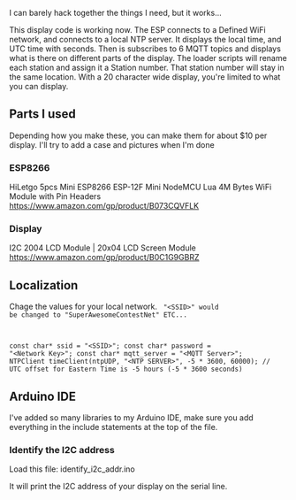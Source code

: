  I can barely hack together the things I need, but it works...

This display code is working now.
The ESP connects to a Defined WiFi network, and connects to a local NTP server.
It displays the local time, and UTC time with seconds.
Then is subscribes to 6 MQTT topics and displays what is there on different parts of the display.
The loader scripts will rename each station and assign it a Station number.
That station number will stay in the same location.
With a 20 character wide display, you're limited to what you can display.

## Parts I used
Depending how you make these, you can make them for about $10 per display.
I'll try to add a case and pictures when I'm done
### ESP8266
HiLetgo 5pcs Mini ESP8266 ESP-12F Mini NodeMCU Lua 4M Bytes WiFi Module with Pin Headers
https://www.amazon.com/gp/product/B073CQVFLK

### Display
I2C 2004 LCD Module | 20x04 LCD Screen Module 
https://www.amazon.com/gp/product/B0C1G9GBRZ

## Localization

Chage the values for your local network.
<code>
"\<SSID\>"  would be changed to "SuperAwesomeContestNet"
ETC...

const char* ssid = "\<SSID\>";
const char* password = "\<Network Key\>";
const char* mqtt_server = "\<MQTT Server\>";
NTPClient timeClient(ntpUDP, "\<NTP SERVER\>", -5 * 3600, 60000); // UTC offset for Eastern Time is -5 hours (-5 * 3600 seconds)
</code>


## Arduino IDE
I've added so many libraries to my Arduino IDE, make sure you add everything in the include statements at the top of the file.
### Identify the I2C address
Load this file:
identify_i2c_addr.ino

It will print the I2C address of your display on the serial line.


